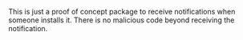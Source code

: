 This is just a proof of concept package to receive notifications when someone installs it.
There is no malicious code beyond receiving the notification.
